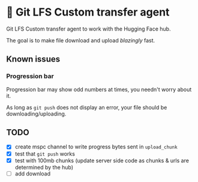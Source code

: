 # :hugs: Git LFS Custom transfer agent

Git LFS Custom transfer agent to work with the Hugging Face hub.

The goal is to make file download and upload *blazingly* fast.

## Known issues

### Progression bar

Progression bar may show odd numbers at times, you needn't worry about it.

As long as `git push` does not display an error, your file should be downloading/uploading.

## TODO

- [x] create mspc channel to write progress bytes sent in `upload_chunk`
- [x] test that `git push` works
- [x] test with 100mb chunks (update server side code as chunks & urls are determined by the hub)
- [ ] add download
